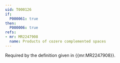 ```yaml
---
uid: T000126
if:
  P000061: true
then:
  P000006: true
refs:
- mr: MR2247908
  name: Products of cozero complemented spaces
---
```


Required by the definition given in {{mr:MR2247908}}.
